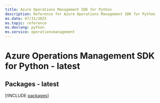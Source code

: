 ```yaml
---
title: Azure Operations Management SDK for Python
description: Reference for Azure Operations Management SDK for Python
ms.date: 07/31/2025
ms.topic: reference
ms.devlang: python
ms.service: operationsmanagement
---
```

# Azure Operations Management SDK for Python - latest
## Packages - latest
[!INCLUDE [packages](operations-management-index.md)]